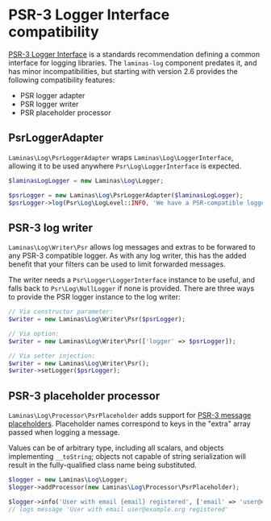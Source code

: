# PSR-3 Logger Interface compatibility

[PSR-3 Logger Interface](https://github.com/php-fig/fig-standards/blob/master/accepted/PSR-3-logger-interface.md)
is a standards recommendation defining a common interface for logging
libraries. The `laminas-log` component predates it, and has minor
incompatibilities, but starting with version 2.6 provides the following
compatibility features:

- PSR logger adapter
- PSR logger writer
- PSR placeholder processor

## PsrLoggerAdapter

`Laminas\Log\PsrLoggerAdapter` wraps `Laminas\Log\LoggerInterface`, allowing it to be used
anywhere `Psr\Log\LoggerInterface` is expected.

```php
$laminasLogLogger = new Laminas\Log\Logger;

$psrLogger = new Laminas\Log\PsrLoggerAdapter($laminasLogLogger);
$psrLogger->log(Psr\Log\LogLevel::INFO, 'We have a PSR-compatible logger');
```

## PSR-3 log writer

`Laminas\Log\Writer\Psr` allows log messages and extras to be forwared to any
PSR-3 compatible logger. As with any log writer, this has the added benefit
that your filters can be used to limit forwarded messages.

The writer needs a `Psr\Logger\LoggerInterface` instance to be useful, and
falls back to `Psr\Log\NullLogger` if none is provided. There are three ways to
provide the PSR logger instance to the log writer:

```php
// Via constructor parameter:
$writer = new Laminas\Log\Writer\Psr($psrLogger);

// Via option:
$writer = new Laminas\Log\Writer\Psr(['logger' => $psrLogger]);

// Via setter injection:
$writer = new Laminas\Log\Writer\Psr();
$writer->setLogger($psrLogger);
```

## PSR-3 placeholder processor

`Laminas\Log\Processor\PsrPlaceholder` adds support for [PSR-3 message placeholders](https://github.com/php-fig/fig-standards/blob/master/accepted/PSR-3-logger-interface.md#12-message).
Placeholder names correspond to keys in the "extra" array passed when logging
a message.

Values can be of arbitrary type, including all scalars, and objects
implementing `__toString`; objects not capable of string serialization will
result in the fully-qualified class name being substituted.

```php
$logger = new Laminas\Log\Logger;
$logger->addProcessor(new Laminas\Log\Processor\PsrPlaceholder);

$logger->info('User with email {email} registered', ['email' => 'user@example.org']);
// logs message 'User with email user@example.org registered'
```

